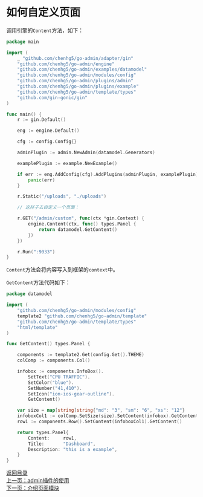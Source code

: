 # 如何自定义页面

调用引擎的```Content```方法，如下：

```go
package main

import (
	_ "github.com/chenhg5/go-admin/adapter/gin"
	"github.com/chenhg5/go-admin/engine"
	"github.com/chenhg5/go-admin/examples/datamodel"
	"github.com/chenhg5/go-admin/modules/config"
	"github.com/chenhg5/go-admin/plugins/admin"
	"github.com/chenhg5/go-admin/plugins/example"
	"github.com/chenhg5/go-admin/template/types"
	"github.com/gin-gonic/gin"
)

func main() {
	r := gin.Default()

	eng := engine.Default()

	cfg := config.Config{}

	adminPlugin := admin.NewAdmin(datamodel.Generators)

	examplePlugin := example.NewExample()

	if err := eng.AddConfig(cfg).AddPlugins(adminPlugin, examplePlugin).Use(r); err != nil {
		panic(err)
	}

	r.Static("/uploads", "./uploads")

	// 这样子去自定义一个页面：

	r.GET("/admin/custom", func(ctx *gin.Context) {
		engine.Content(ctx, func() types.Panel {
			return datamodel.GetContent()
		})
	})

	r.Run(":9033")
}
```

```Content```方法会将内容写入到框架的```context```中。

```GetContent```方法代码如下：

```go
package datamodel

import (
	"github.com/chenhg5/go-admin/modules/config"
	template2 "github.com/chenhg5/go-admin/template"
	"github.com/chenhg5/go-admin/template/types"
	"html/template"
)

func GetContent() types.Panel {

	components := template2.Get(config.Get().THEME)
	colComp := components.Col()

	infobox := components.InfoBox().
		SetText("CPU TRAFFIC").
		SetColor("blue").
		SetNumber("41,410").
		SetIcon("ion-ios-gear-outline").
		GetContent()

	var size = map[string]string{"md": "3", "sm": "6", "xs": "12"}
	infoboxCol1 := colComp.SetSize(size).SetContent(infobox).GetContent()
	row1 := components.Row().SetContent(infoboxCol1).GetContent()

	return types.Panel{
		Content:     row1,
		Title:       "Dashboard",
		Description: "this is a example",
	}
}
```

[返回目录](https://github.com/chenhg5/go-admin/blob/master/docs/cn/index.md)<br>
[上一页：admin插件的使用](https://github.com/chenhg5/go-admin/blob/master/docs/cn/instruction/plugins/admin.md)<br>
[下一页：介绍页面模块](https://github.com/chenhg5/go-admin/blob/master/docs/cn/instruction/pages/modules.md)